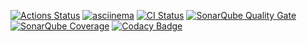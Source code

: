 
[![Actions Status](https://github.com/Sanyainthenorth/java-project-71/actions/workflows/hexlet-check.yml/badge.svg)](https://github.com/Sanyainthenorth/java-project-71/actions)
[![asciinema](https://asciinema.org/a/AZwldNEUGTUPyYHlrPoS6U2YB.svg)](https://asciinema.org/a/AZwldNEUGTUPyYHlrPoS6U2YB)
[![CI Status](https://github.com/Sanyainthenorth/java-project-71/actions/workflows/ci.yml/badge.svg)](https://github.com/Sanyainthenorth/java-project-71/actions)
[![SonarQube Quality Gate](https://sonarcloud.io/api/project_badges/measure?project=Sanyainthenorth_java-project-71&metric=alert_status)](https://sonarcloud.io/summary/new_code?id=Sanyainthenorth_java-project-71)
[![SonarQube Coverage](https://sonarcloud.io/api/project_badges/measure?project=Sanyainthenorth_java-project-71&metric=coverage)](https://sonarcloud.io/summary/new_code?id=Sanyainthenorth_java-project-71)
[![Codacy Badge](https://app.codacy.com/project/badge/Grade/7c963ae284764e4e8d4471fad893629b)](https://app.codacy.com/gh/Sanyainthenorth/java-project-71/dashboard?utm_source=gh&utm_medium=referral&utm_content=&utm_campaign=Badge_grade)
